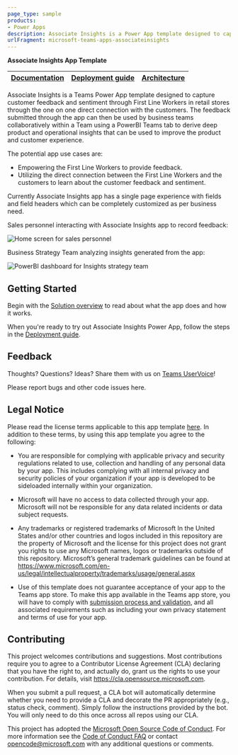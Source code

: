 ```yaml
---
page_type: sample
products:
- Power Apps
description: Associate Insights is a Power App template designed to capture customer feedback and sentiment through First Line Workers in retail stores through the one on one direct connection with the customers.
urlFragment: microsoft-teams-apps-associateinsights
---
```


**Associate Insights App Template**

| [Documentation](https://github.com/OfficeDev/microsoft-teams-apps-associateinsights/wiki/Home) | [Deployment guide](https://github.com/OfficeDev/microsoft-teams-apps-associateinsights/wiki/Deployment-guide) | [Architecture](https://github.com/OfficeDev/microsoft-teams-apps-associateinsights/wiki/Solution-overview) |
| ---- | ---- | ---- |

Associate Insights is a Teams Power App template designed to capture customer feedback and sentiment through First Line Workers in retail stores through the one on one direct connection with the customers. The feedback submitted through the app can then be used by business teams collaboratively within a Team using a PowerBI Teams tab to derive deep product and operational insights that can be used to improve the product and customer experience.

The potential app use cases are:

 - Empowering the First Line Workers to provide feedback.
 - Utilizing the direct connection between the First Line Workers and the customers to learn about the customer feedback and sentiment.

Currently Associate Insights app has a single page experience with fields and field headers which can be completely customized as per business need.

Sales personnel interacting with Associate Insights app to record feedback:

![Home screen for sales personnel](https://github.com/OfficeDev/microsoft-teams-apps-associateinsights/wiki/Images/AssociateInsights_RetailTeam.png)

Business Strategy Team analyzing insights generated from the app:

![PowerBI dashboard for Insights strategy team](https://github.com/OfficeDev/microsoft-teams-apps-associateinsights/wiki/Images/AssociateInsights_v4_StrategyTeam.png)

## Getting Started
Begin with the [Solution overview](https://github.com/OfficeDev/microsoft-teams-apps-associateinsights/wiki/Solution-overview) to read about what the app does and how it works.

When you're ready to try out Associate Insights Power App, follow the steps in the [Deployment guide](https://github.com/OfficeDev/microsoft-teams-apps-associateinsights/wiki/Deployment-guide).

## Feedback

Thoughts? Questions? Ideas? Share them with us on [Teams UserVoice](https://microsoftteams.uservoice.com/forums/555103-public)!

Please report bugs and other code issues here.

## **Legal Notice**

Please read the license terms applicable to this app template [here](https://github.com/OfficeDev/microsoft-teams-apps-associateinsights/blob/master/LICENSE). In addition to these terms, by using this app template you agree to the following:

 - You are responsible for complying with applicable privacy and security regulations related to use, collection and handling of any personal data by your app.  This includes complying with all internal privacy and security policies of your organization if your app is developed to be sideloaded internally within your organization.
 
 - Microsoft will have no access to data collected through your app. Microsoft will not be responsible for any data related incidents or data subject requests.
 
 - Any trademarks or registered trademarks of Microsoft In the United States and/or other countries and logos included in this repository are the property of Microsoft and the license for this project does not grant you rights to use any Microsoft names, logos or trademarks outside of this repository. Microsoft’s general trademark guidelines can be found at https://www.microsoft.com/en-us/legal/intellectualproperty/trademarks/usage/general.aspx
 
 - Use of this template does not guarantee acceptance of your app to the Teams app store. To make this app available in the Teams app store, you will have to comply with [submission process and validation](https://docs.microsoft.com/en-us/microsoftteams/platform/concepts/deploy-and-publish/appsource/publish), and all associated requirements such as including your own privacy statement and terms of use for your app.

## Contributing

This project welcomes contributions and suggestions.  Most contributions require you to agree to a
Contributor License Agreement (CLA) declaring that you have the right to, and actually do, grant us
the rights to use your contribution. For details, visit https://cla.opensource.microsoft.com.

When you submit a pull request, a CLA bot will automatically determine whether you need to provide
a CLA and decorate the PR appropriately (e.g., status check, comment). Simply follow the instructions
provided by the bot. You will only need to do this once across all repos using our CLA.

This project has adopted the [Microsoft Open Source Code of Conduct](https://opensource.microsoft.com/codeofconduct/).
For more information see the [Code of Conduct FAQ](https://opensource.microsoft.com/codeofconduct/faq/) or
contact [opencode@microsoft.com](mailto:opencode@microsoft.com) with any additional questions or comments.
